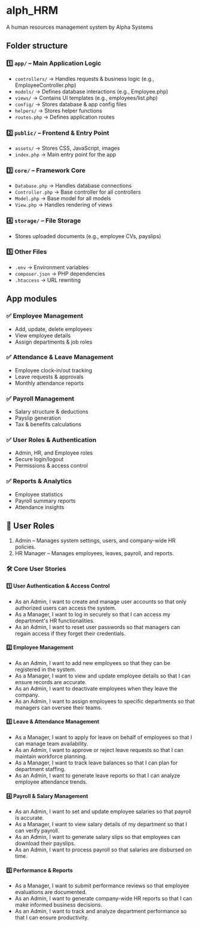 # alph_HRM
A human resources management system by Alpha Systems

## Folder structure

### 1️⃣ `app/` – Main Application Logic
- `controllers/` → Handles requests & business logic (e.g., EmployeeController.php)
- `models/` → Defines database interactions (e.g., Employee.php)
- `views/` → Contains UI templates (e.g., employees/list.php)
- `config/` → Stores database & app config files
- `helpers/` → Stores helper functions
- `routes.php` → Defines application routes

### 2️⃣ `public/` – Frontend & Entry Point
- `assets/` → Stores CSS, JavaScript, images
- `index.php` → Main entry point for the app

### 3️⃣ `core/` – Framework Core
- `Database.php` → Handles database connections
- `Controller.php` → Base controller for all controllers
- `Model.php` → Base model for all models
- `View.php` → Handles rendering of views

### 4️⃣ `storage/` – File Storage
- Stores uploaded documents (e.g., employee CVs, payslips)

### 5️⃣ Other Files
- `.env` → Environment variables
- `composer.json` → PHP dependencies
- `.htaccess` → URL rewriting

## App modules
### ✅ Employee Management
- Add, update, delete employees
- View employee details
- Assign departments & job roles

### ✅ Attendance & Leave Management
- Employee clock-in/out tracking
- Leave requests & approvals
- Monthly attendance reports

### ✅ Payroll Management
- Salary structure & deductions
- Payslip generation
- Tax & benefits calculations


### ✅ User Roles & Authentication
- Admin, HR, and Employee roles
- Secure login/logout
- Permissions & access control

### ✅ Reports & Analytics
- Employee statistics
- Payroll summary reports
- Attendance insights

## 👤 User Roles
1. Admin – Manages system settings, users, and company-wide HR policies.
2. HR Manager – Manages employees, leaves, payroll, and reports.

### 🛠 Core User Stories

#### 1️⃣ User Authentication & Access Control
- As an Admin, I want to create and manage user accounts so that only authorized users can access the system.
- As a Manager, I want to log in securely so that I can access my department's HR functionalities.
- As an Admin, I want to reset user passwords so that managers can regain access if they forget their credentials.

#### 2️⃣ Employee Management
- As an Admin, I want to add new employees so that they can be registered in the system.
- As a Manager, I want to view and update employee details so that I can ensure records are accurate.
- As an Admin, I want to deactivate employees when they leave the company.
- As an Admin, I want to assign employees to specific departments so that managers can oversee their teams.

#### 3️⃣ Leave & Attendance Management
- As a Manager, I want to apply for leave on behalf of employees so that I can manage team availability.
- As an Admin, I want to approve or reject leave requests so that I can maintain workforce planning.
- As a Manager, I want to track leave balances so that I can plan for department staffing.
- As an Admin, I want to generate leave reports so that I can analyze employee attendance trends.


#### 4️⃣ Payroll & Salary Management
- As an Admin, I want to set and update employee salaries so that payroll is accurate.
- As a Manager, I want to view salary details of my department so that I can verify payroll.
- As an Admin, I want to generate salary slips so that employees can download their payslips.
- As an Admin, I want to process payroll so that salaries are disbursed on time.

#### 5️⃣ Performance & Reports
- As a Manager, I want to submit performance reviews so that employee evaluations are documented.
- As an Admin, I want to generate company-wide HR reports so that I can make informed business decisions.
- As an Admin, I want to track and analyze department performance so that I can ensure productivity.

